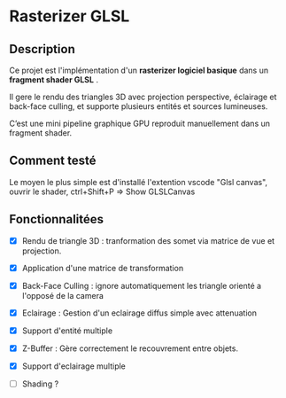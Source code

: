 # Rasterizer GLSL 

## Description 

Ce projet est l'implémentation d'un **rasterizer logiciel basique** dans un **fragment shader GLSL** . 

Il gere le rendu des triangles 3D avec projection perspective, éclairage et back-face culling, et supporte plusieurs entités et sources lumineuses.

C’est une mini pipeline graphique GPU reproduit manuellement dans un fragment shader. 

## Comment testé 

Le moyen le plus simple est d'installé l'extention vscode "Glsl canvas", ouvrir le shader, ctrl+Shift+P => Show GLSLCanvas

## Fonctionnalitées 

- [x] Rendu de triangle 3D : tranformation des somet via matrice de vue et projection.

- [x] Application d'une matrice de transformation 

- [x] Back-Face Culling : ignore automatiquement les triangle orienté a l'opposé de la camera 

- [x] Eclairage : Gestion d'un eclairage diffus simple avec attenuation
  
- [x] Support d'entité multiple 

- [x] Z-Buffer : Gère correctement le recouvrement entre objets.

- [x] Support d'eclairage multiple

- [ ] Shading ? 